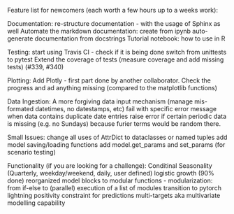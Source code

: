 Feature list for newcomers (each worth a few hours up to a weeks work):

Documentation:
re-structure documentation - with the usage of Sphinx as well
Automate the markdown documentation: create from ipynb
auto-generate documentation from docstrings
Tutorial notebook: how to use in R

Testing:
start using Travis CI - check if it is being done
switch from unittests to pytest 
Extend the coverage of tests (measure coverage and add missing tests) (#339, #340)

Plotting:
Add Plotly - first part done by another collaborator. Check the progress and ad anything missing (compared to the matplotlib functions)

Data Ingestion:
A more forgiving data input mechanism (manage mis-formated datetimes, no datestamps, etc)
fail with specific error message when data contains duplicate date entries
raise error if certain periodic data is missing (e.g. no Sundays) because furier terms would be random there.

Small Issues:
change all uses of AttrDict to dataclasses or named tuples 
add model saving/loading functions
add model.get_params and set_params (for scenario testing) 

Functionality (if you are looking for a challenge):
Conditinal Seasonality (Quarterly, weekday/weekend, daily, user defined)
logistic growth (90% done)
reorganized model blocks to modular functions - modularization: from if-else to (parallel) execution of a list of modules
transition to pytorch lightning
positivity constraint for predictions
multi-targets aka multivariate modelling capability
